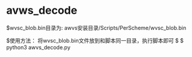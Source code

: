 # avws_decode

$wvsc_blob.bin目录为:  awvs安装目录/Scripts/PerScheme/wvsc_blob.bin

$使用方法： 将wvsc_blob.bin文件放到和脚本同一目录，执行脚本即可
$
$ python3 awvs_decode.py
